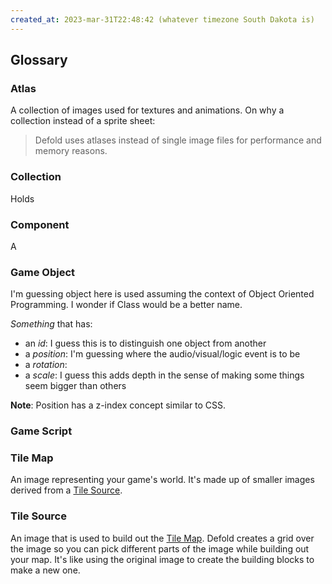 ```yaml
---
created_at: 2023-mar-31T22:48:42 (whatever timezone South Dakota is)
---
```

## Glossary
### Atlas
A collection of images used for textures and animations. On why a collection instead of a sprite sheet:
> Defold uses atlases instead of single image files for performance and memory reasons.

### Collection
Holds 

### Component
A 

### Game Object
I'm guessing object here is used assuming the context of Object Oriented Programming. I wonder if Class would be a better name.

_Something_ that has:
- an _id_: I guess this is to distinguish one object from another
- a _position_: I'm guessing where the audio/visual/logic event is to be
- a _rotation_:
- a _scale_: I guess this adds depth in the sense of making some things seem bigger than others

**Note**: Position has a z-index concept similar to CSS.

### Game Script

### Tile Map
An image representing your game's world. It's made up of smaller images derived from a [Tile Source](Tech/Software/GameDev/Defold.md#Tile%20Source).

### Tile Source
An image that is used to build out the [Tile Map](Tech/Software/GameDev/Defold.md#Tile%20Map). Defold creates a grid over the image so you can pick different parts of the image while building out your map. It's like using the original image to create the building blocks to make a new one.